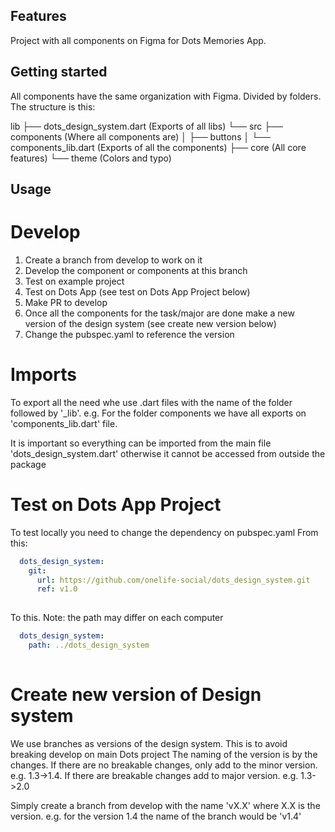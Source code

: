 ## Features
Project with all components on Figma for Dots Memories App.

## Getting started
All components have the same organization with Figma. Divided by folders.
The structure is this:

lib
├── dots_design_system.dart (Exports of all libs)
└── src
     ├── components (Where all components are)
     │     ├── buttons
     │     └── components_lib.dart (Exports of all the components)
     ├── core (All core features)
     └── theme  (Colors and typo)

## Usage
# Develop
1. Create a branch from develop to work on it
2. Develop the component or components at this branch
3. Test on example project
4. Test on Dots App (see test on Dots App Project below)
5. Make PR to develop
6. Once all the components for the task/major are done make a new version of the design system (see create new version below)
7. Change the pubspec.yaml to reference the version

# Imports
To export all the need whe use .dart files with the name of the folder followed by '_lib'. e.g. For the folder components we have all exports on 'components_lib.dart' file.

It is important so everything can be imported from the main file 'dots_design_system.dart' otherwise it cannot be accessed from outside the package

# Test on Dots App Project
To test locally you need to change the dependency on pubspec.yaml
 From this:
```yaml
  dots_design_system:
    git:
      url: https://github.com/onelife-social/dots_design_system.git
      ref: v1.0
      
```

To this. Note: the path may differ on each computer
```yaml
  dots_design_system:
    path: ../dots_design_system
      
```

# Create new version of Design system
We use branches as versions of the design system. This is to avoid breaking develop on main Dots project
The naming of the version is by the changes. If there are no breakable changes, only add to the minor version. e.g. 1.3->1.4. If there are breakable changes add to major version. e.g. 1.3->2.0

Simply create a branch from develop with the name 'vX.X' where X.X is the version. e.g. for the version 1.4 the name of the branch would be 'v1.4'


